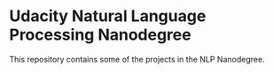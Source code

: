 # Udacity Natural Language Processing Nanodegree
This repository contains some of the projects in the NLP Nanodegree.

